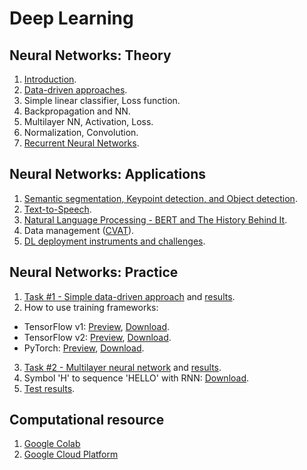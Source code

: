 # Deep Learning

## Neural Networks: Theory
1. [Introduction](materials/DeepLearning_Lecture_01_Introduction.pdf).
2. [Data-driven approaches](materials/DeepLearning_Lecture_02_DataDrivenApproaches.pdf).
3. Simple linear classifier, Loss function.
4. Backpropagation and NN.
5. Multilayer NN, Activation, Loss.
6. Normalization, Convolution.
7. [Recurrent Neural Networks](materials/DeepLearning_Lecture_07_RecurrenNeuralNetworks.pdf). 

## Neural Networks: Applications
1. [Semantic segmentation, Keypoint detection, and Object detection](materials/DeepLearning_Lecture_08_SemanticSegmentation,Keypoints,Detection.pdf).
2. [Text-to-Speech](materials/DeepLearning_Lecture_09_TTS.pdf).
3. [Natural Language Processing - BERT and The History Behind It](materials/DeepLearning_Lecture_10_BERT_and_the_history_behind_it.pdf).
4. Data management ([CVAT](https://github.com/openvinotoolkit/cvat)).
5. [DL deployment instruments and challenges](materials/DeepLearning_Lecture_12_DL_deployment_challenges.pptx).

## Neural Networks: Practice
1. [Task #1 - Simple data-driven approach](practice/task1.md) and [results](practice/task1_results.md).
2. How to use training frameworks:
  * TensorFlow v1: [Preview](practice/tf1.html), [Download](practice/tf1.ipynb).
  * TensorFlow v2: [Preview](practice/tf2_eager_mode.html), [Download](practice/tf2_eager_mode.ipynb).
  * PyTorch: [Preview](practice/pytorch.html), [Download](practice/pytorch.ipynb).
   
3. [Task #2 - Multilayer neural network](practice/task2.md) and [results](practice/task2_results.md).
4. Symbol 'H' to sequence 'HELLO' with RNN: [Download](practice/rnn_lecture.ipynb).
5. [Test results](practice/test_results.md).

## Сomputational resource

1. [Google Colab](https://colab.research.google.com/)
2. [Google Cloud Platform](https://cloud.google.com/)